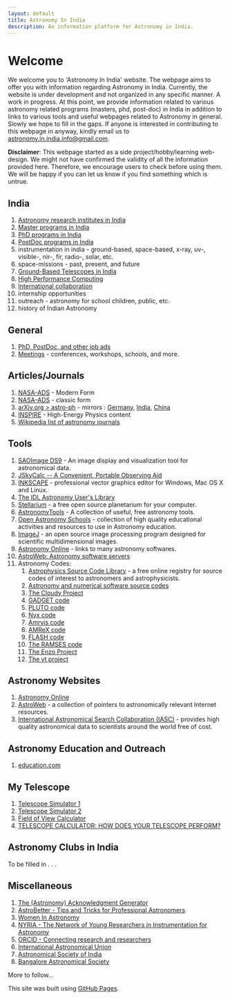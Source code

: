 ```yaml
---
layout: default
title: Astronomy In India
description: An information platform for Astronomy in India.
---
```

# Welcome 

We welcome you to 'Astronomy In India' website. The webpage aims to offer you with information regarding Astronomy in India. Currently, the website is under development and not organized in any specific manner. A work in progress. At this point, we provide information related to various astronomy related programs (masters, phd, post-doc) in India in addition to links to various tools and useful webpages related to Astronomy in general. Slowly we hope to fill in the gaps. If anyone is interested in contributing to this webpage in anyway, kindly email us to astronomy.in.india.info@gmail.com.

__Disclaimer__: This webpage started as a side project/hobby/learning web-design. We might not have confirmed the validity of all the information provided here. Therefore, we encourage users to check before using them. We will be happy if you can let us know if you find something which is untrue. 

## India
1. [Astronomy research institutes in India](./pages/institutes.md)
2. [Master programs in India](./pages/masters_india.md)
3. [PhD programs in India](./pages/phd_india.md)
4. [PostDoc programs in India](./pages/postdoc_india.md)
5. instrumentation in india - ground-based, space-based, x-ray, uv-, visible-, nir-, fir, radio-, solar, etc.
6. space-missions - past, present, and future
7. [Ground-Based Telescopes in India](./pages/telescopes_india.md)
8. [High Performance Computing](./pages/computing.md)
9. [International collaboration](./pages/india_int_collab.md)
10. internship opportunities
12. outreach - astronomy for school children, public, etc.
13. history of Indian Astronomy


## General

1. [PhD, PostDoc, and other job ads](./pages/phd_postdoc_ad.md)
2. [Meetings](./pages/meetings.md) - conferences, workshops, schools, and more.

## Articles/Journals
1. [NASA-ADS](https://ui.adsabs.harvard.edu) - Modern Form
2. [NASA-ADS](https://ui.adsabs.harvard.edu/classic-form) - classic form
3. [arXiv.org > astro-ph](https://arxiv.org/archive/astro-ph) - mirrors : [Germany](http://de.arxiv.org), [India](http://in.arxiv.org), [China](http://arxivsi.las.ac.cn/home.htm;jsessionid=824B7F9CED8C85D0B8C65ACE4384AFA3)
4. [INSPIRE](https://inspirehep.net) - High-Energy Physics content
5. [Wikipedia list of astronomy journals](https://en.wikipedia.org/wiki/List_of_astronomy_journals)


## Tools

1. [SAOImage DS9](https://sites.google.com/cfa.harvard.edu/saoimageds9/home) - An image display and visualization tool for astronomical data.
2. [JSkyCalc -- A Convenient, Portable Observing Aid](http://www.dartmouth.edu/~physics/labs/skycalc/flyer.html)
3. [INKSCAPE](https://inkscape.org) - professional vector graphics editor for Windows, Mac OS X and Linux.
4. [The IDL Astronomy User's Library](https://idlastro.gsfc.nasa.gov)
5. [Stellarium](https://stellarium.org) - a free open source planetarium for your computer.
6. [AstronomyTools](https://astronomy.tools) - A collection of useful, free astronomy tools.
7. [Open Astronomy Schools](https://open-astronomy-schools.org/tools/) -  collection of high quality educational activities and resources to use in Astronomy education.
8. [ImageJ](https://imagej.nih.gov/ij/download.html) - an open source image processing program designed for scientific multidimensional images.
9. [Astronomy Online](http://astronomyonline.org/AstronomySoftware.asp) - links to many astronomy softwares.
10. [AstroWeb: Astronomy software servers](http://cdsweb.u-strasbg.fr/astroWeb/astroweb/software.html)
11. Astronomy Codes:
    1. [Astrophysics Source Code Library](https://ascl.net) - a free online registry for source codes of interest to astronomers and astrophysicists.
    2. [Astronomy and numerical software source codes](http://www.moshier.net)
    3. [The Cloudy Project]( https://pa.as.uky.edu/gary/cloudy-project)
    4. [GADGET code](https://www.h-its.org/2014/10/29/gadget-code/)
    5. [PLUTO code](http://plutocode.ph.unito.it)
    6. [Nyx code](https://amrex-astro.github.io/Nyx/docs_html/index.html)
    7. [Amrvis code](https://amrex-codes.github.io/amrex/docs_html/Visualization.html)
    8. [AMReX code](https://ccse.lbl.gov/AMReX/index.html)
    9. [FLASH code](http://flash.uchicago.edu/site/)
    10. [The RAMSES code](https://www.ics.uzh.ch/~teyssier/ramses/RAMSES.html)
    11. [The Enzo Project](https://enzo-project.org)
    12. [The yt project](https://yt-project.org)

## Astronomy Websites
1. [Astronomy Online](http://astronomyonline.org/default.asp?Cate=Home)
2. [AstroWeb](http://cdsweb.u-strasbg.fr/astroWeb/astroweb.html) -  a collection of pointers to astronomically relevant Internet resources.
3. [International Astronomical Search Collaboration (IASC)](http://iasc.cosmosearch.org) - provides high quality astronomical data to scientists around the world free of cost.

## Astronomy Education and Outreach
1. [education.com](https://www.education.com/resources/earth-science/?referral_url=kidsastronomy.com)

## My Telescope

1. [Telescope Simulator 1](https://www.stelvision.com/en/telescope-simulator/)
2. [Telescope Simulator 2](https://telescopius.com/telescope-simulator)
3. [Field of View Calculator](https://astronomy.tools/calculators/field_of_view/)
4. [TELESCOPE CALCULATOR: HOW DOES YOUR TELESCOPE PERFORM?](https://skyandtelescope.org/observing/skyandtelescope-coms-scope-calculator/)

## Astronomy Clubs in India

To be filled in . . .
 

## Miscellaneous 

1. [The (Astronomy) Acknowledgment Generator](http://astrofrog.github.io/acknowledgment-generator/)
2. [AstroBetter - Tips and Tricks for Professional Astronomers](https://www.astrobetter.com) 
3. [Women In Astronomy](http://womeninastronomy.blogspot.com)
4. [NYRIA - The Network of Young Researchers in Instrumentation for Astronomy](https://nyriastronomy.github.io/index.html)
5. [ORCID - Connecting research and researchers](https://orcid.org)
6. [International Astronomical Union](https://www.iau.org)
7. [Astronomical Society of India](https://astron-soc.in)
8. [Bangalore Astronomical Society](http://bas.org.in)



More to follow...


This site was built using [GitHub Pages](https://pages.github.com).
